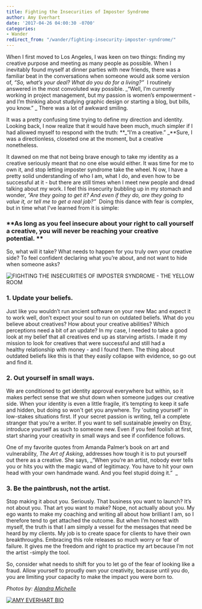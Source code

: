 ```yaml
---
title: Fighting the Insecurities of Imposter Syndrome
author: Amy Everhart
date: '2017-04-26 04:00:30 -0700'
categories:
- Wander
redirect_from: "/wander/fighting-insecurity-imposter-syndrome/"
---
```


When I first moved to Los Angeles, I was keen on two things: finding my creative purpose and meeting as many people as possible. When I inevitably found myself at dinner parties with new friends, there was a familiar beat in the conversations when someone would ask some version of, _“So, what’s your deal? What do you do for a living?”_  I routinely answered in the most convoluted way possible. _“Well, I’m currently working in project management, but my passion is women’s empowerment - and I’m thinking about studying graphic design or starting a blog, but bills, you know.” _ There was a lot of awkward smiling.

It was a pretty confusing time trying to define my direction and identity. Looking back, I now realize that it would have been much, much simpler if I had allowed myself to respond with the truth: **_“I’m a creative.” _**Sure, I was a directionless, closeted one at the moment, but a creative nonetheless.

It dawned on me that not being brave enough to take my identity as a creative seriously meant that no one else would either. It was time for me to own it, and stop letting imposter syndrome take the wheel. N ow, I have a pretty solid understanding of who I am, what I do, and even how to be successful at it - but there are still times when I meet new people and dread talking about my work. I feel this insecurity bubbling up in my stomach and wonder, _“Are they going to get it? And even if they do, are they going to value it, or tell me to get a real job?”_  Doing this dance with fear is complex, but in time what I've learned from it is simple:

### **As long as you feel insecure about your right to call yourself a creative, you will never be reaching your creative potential. **

So, what will it take? What needs to happen for you truly own your creative side? To feel confident declaring what you’re about, and not want to hide when someone asks?

![FIGHTING THE INSECURITIES OF IMPOSTER SYNDROME - THE YELLOW ROOM](https://yellow-blog-images.imgix.net/2017/04/DSC0516.jpg "FIGHTING THE INSECURITIES OF IMPOSTER SYNDROME - THE YELLOW ROOM")

### **1\. Update your beliefs.**

Just like you wouldn’t run ancient software on your new Mac and expect it to work well, don’t expect your soul to run on outdated beliefs. What do you believe about creatives? How about your creative abilities? Which perceptions need a bit of an update? In my case, I needed to take a good look at my belief that all creatives end up as starving artists. I made it my mission to look for creatives that were successful and still had a healthy relationship with money - and I found them. The thing about outdated beliefs like this is that they easily collapse with evidence, so go out and find it.

### **2\. Out yourself in small ways.**

We are conditioned to get identity approval everywhere but within, so it makes perfect sense that we shut down when someone judges our creative side. When your identity is even a little fragile, it’s tempting to keep it safe and hidden, but doing so won't get you anywhere. Try 'outing yourself' in low-stakes situations first. If your secret passion is writing, tell a complete stranger that you’re a writer. If you want to sell sustainable jewelry on Etsy, introduce yourself as such to someone new. Even if you feel foolish at first, start sharing your creativity in small ways and see if confidence follows.

One of my favorite quotes from Amanda Palmer’s book on art and vulnerability, _The Art of Asking_, addresses how tough it is to put yourself out there as a creative. She says, _“When you’re an artist, nobody ever tells you or hits you with the magic wand of legitimacy. You have to hit your own head with your own handmade wand. And you feel stupid doing it.”  _

### **3\. Be the paintbrush, not the artist.**

Stop making it about you. Seriously. That business you want to launch? It’s not about you. That art you want to make? Nope, not actually about you. My ego wants to make my coaching and writing all about how brilliant I am, so I therefore tend to get attached the outcome. But when I’m honest with myself, the truth is that I am simply a vessel for the messages that need be heard by my clients. My job is to create space for clients to have their own breakthroughs. Embracing this role releases so much worry or fear of failure. It gives me the freedom and right to practice my art because I’m not the artist -simply the tool.

So, consider what needs to shift for you to let go of the fear of looking like a fraud. Allow yourself to proudly own your creativity, because until you do, you are limiting your capacity to make the impact you were born to.

_Photos by: [Alandra Michelle](http://www.alandramichelle.com/)_

[![AMY EVERHART BIO](https://yellow-blog-images.imgix.net/2017/04/AMY-EVERHART-BIO.jpg)](http://www.amyeverhartcoaching.com/)
